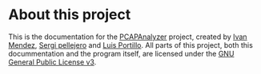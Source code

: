 # About this project

This is the documentation for the [PCAPAnalyzer](https://github.com/ivanol55/pcapanalyzer) project, created by [Ivan Mendez](https://github.com/ivanol55), [Sergi pellejero](https://github.com/hondas04) and [Luis Portillo](https://github.com/lportillo01). All parts of this project, both this docummentation and the program itself, are licensed under the [GNU General Public License v3](https://www.gnu.org/licenses/gpl-3.0.en.html).
